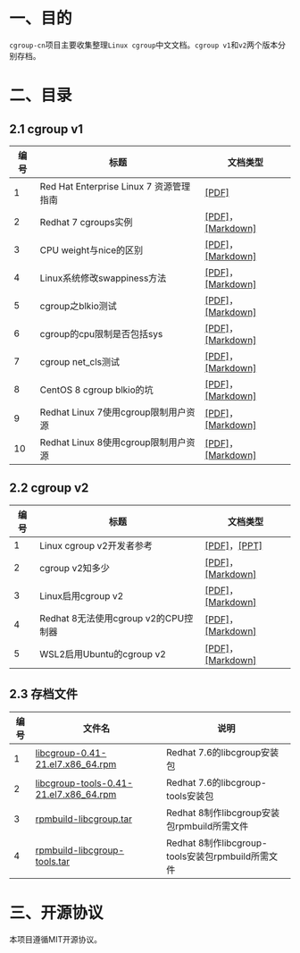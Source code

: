 # 一、目的
`cgroup-cn`项目主要收集整理`Linux cgroup`中文文档。`cgroup v1`和`v2`两个版本分别存档。

# 二、目录

## 2.1 cgroup v1

| 编号 | 标题                                    | 文档类型                                                     |
| ---- | --------------------------------------- | ------------------------------------------------------------ |
| 1    | Red Hat Enterprise Linux 7 资源管理指南 | [[PDF]](cgroup-v1/Red_Hat_Enterprise_Linux_7_资源管理指南_中文.pdf) |
| 2    | Redhat 7 cgroups实例                    | [[PDF]](cgroup-v1/Redhat_7_cgroups实例.pdf)，[[Markdown]](cgroup-v1/Redhat_7_cgroups实例.md) |
| 3    | CPU weight与nice的区别                  | [[PDF]](cgroup-v1/CPU%20weight与nice的区别.pdf)，[[Markdown]](cgroup-v1/CPU%20weight与nice的区别.md) |
| 4    | Linux系统修改swappiness方法             | [[PDF]](cgroup-v1/Linux系统修改swappiness方法.pdf)，[[Markdown]](cgroup-v1/Linux系统修改swappiness方法.md) |
| 5    | cgroup之blkio测试                       | [[PDF]](cgroup之blkio测试.pdf)，[[Markdown]](cgroup-v1/cgroup之blkio测试.md) |
| 6    | cgroup的cpu限制是否包括sys              | [[PDF]](cgroup-v1/cgroup的cpu限制是否包括sys.pdf)，[[Markdown]](cgroup-v1/cgroup的cpu限制是否包括sys.md) |
| 7    | cgroup net_cls测试                      | [[PDF]](cgroup-v1/cgroup%20net_cls测试.pdf)，[[Markdown]](cgroup-v1/cgroup%20net_cls测试.md) |
| 8    | CentOS 8 cgroup blkio的坑               | [[PDF]](cgroup-v1/CentOS%208%20cgroup%20blkio的坑.pdf)，[[Markdown]](cgroup-v1/CentOS%208%20cgroup%20blkio的坑.md) |
| 9    | Redhat Linux 7使用cgroup限制用户资源    | [[PDF]](cgroup-v1/Redhat%20Linux%207使用cgroup限制用户资源.pdf)，[[Markdown]](cgroup-v1/Redhat%20Linux%207使用cgroup限制用户资源.md) |
| 10   | Redhat Linux 8使用cgroup限制用户资源    | [[PDF]](cgroup-v1/Redhat%20Linux%208使用cgroup限制用户资源.pdf)，[[Markdown]](cgroup-v1/Redhat%20Linux%208使用cgroup限制用户资源.md) |

## 2.2 cgroup v2

| 编号 | 标题                      | 文档类型                                                     |
| ---- | ------------------------- | ------------------------------------------------------------ |
| 1    | Linux cgroup v2开发者参考 | [[PDF]](cgroup-v2/Linux%20cgroup%20v2开发者参考.pdf)，[[PPT]](cgroup-v2/Linux%20cgroup%20v2开发者参考.ppt) |
| 2    | cgroup v2知多少           | [[PDF]](cgroup-v2/cgroup%20v2知多少.pdf)，[[Markdown]](cgroup-v2/cgroup%20v2知多少.md) |
| 3    | Linux启用cgroup v2        | [[PDF]](cgroup-v2/Linux启用cgroup%20v2.pdf)，[[Markdown]](cgroup-v2/Linux启用cgroup%20v2.md) |
| 4    | Redhat 8无法使用cgroup v2的CPU控制器    | [[PDF]](cgroup-v2/Redhat%208无法使用cgroup%20v2的CPU控制器.pdf)，[[Markdown]](cgroup-v2/Redhat%208无法使用cgroup%20v2的CPU控制器.md) |
| 5    | WSL2启用Ubuntu的cgroup v2 | [[PDF]](cgroup-v2/WSL2启用Ubuntu的cgroup%20v2.pdf)，[[Markdown]](cgroup-v2/WSL2启用Ubuntu的cgroup%20v2.md) |

## 2.3 存档文件

| 编号 | 文件名                    | 说明                                                         |
| ---- | ------------------------- | ------------------------------------------------------------ |
| 1    | [libcgroup-0.41-21.el7.x86_64.rpm](archive/libcgroup-0.41-21.el7.x86_64.rpm) | Redhat 7.6的libcgroup安装包 |
| 2    | [libcgroup-tools-0.41-21.el7.x86_64.rpm](archive/libcgroup-tools-0.41-21.el7.x86_64.rpm) | Redhat 7.6的libcgroup-tools安装包 |
| 3    | [rpmbuild-libcgroup.tar](archive/rpmbuild-libcgroup.tar) | Redhat 8制作libcgroup安装包rpmbuild所需文件 |
| 4    | [rpmbuild-libcgroup-tools.tar](archive/rpmbuild-libcgroup-tools.tar) | Redhat 8制作libcgroup-tools安装包rpmbuild所需文件  |


# 三、开源协议

本项目遵循MIT开源协议。
